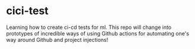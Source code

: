 # cici-test
Learning how to create ci-cd tests for ml. This repo will change into prototypes of incredible ways of using Github actions for automating one's way around Github and project injections!
